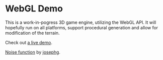 # WebGL Demo

This is a work-in-pogress 3D game engine, utilizing the WebGL API. It will hopefully run on all platforms, support procedural generation and allow for modification of the terrain.

Check out [a live demo](http://andreiziureaev.com/webgl-demo).

[Noise function](https://github.com/josephg/noisejs) by [josephg](https://github.com/josephg).
